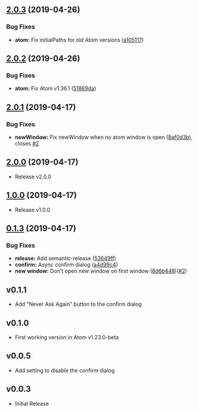 ## [2.0.3](https://github.com/UziTech/atom-open/compare/v2.0.2...v2.0.3) (2019-04-26)


### Bug Fixes

* **atom:** Fix initialPaths for old Atom versions ([a105117](https://github.com/UziTech/atom-open/commit/a105117))

## [2.0.2](https://github.com/UziTech/atom-open/compare/v2.0.1...v2.0.2) (2019-04-26)


### Bug Fixes

* **atom:** Fix Atom v1.36.1 ([51869da](https://github.com/UziTech/atom-open/commit/51869da))

## [2.0.1](https://github.com/UziTech/atom-open/compare/v2.0.0...v2.0.1) (2019-04-17)


### Bug Fixes

* **newWindow:** Fix newWindow when no atom window is open ([8af0d3b](https://github.com/UziTech/atom-open/commit/8af0d3b)), closes [#2](https://github.com/UziTech/atom-open/issues/2)

## [2.0.0](https://github.com/UziTech/atom-open/compare/v1.0.0...v2.0.0) (2019-04-17)

* Release v2.0.0

## [1.0.0](https://github.com/UziTech/atom-open/compare/v0.1.3...v1.0.0) (2019-04-17)

* Release v1.0.0

## [0.1.3](https://github.com/UziTech/atom-open/compare/v0.1.2...v0.1.3) (2019-04-17)


### Bug Fixes

* **release:** Add semantic-release ([53649ff](https://github.com/UziTech/atom-open/commit/53649ff))
* **confirm:** Async confirm dialog ([a4d99c4](https://github.com/UziTech/atom-open/commit/a4d99c4))
* **new window:** Don't open new window on first window ([8d6b448](https://github.com/UziTech/atom-open/commit/8d6b448))([#2](https://github.com/UziTech/atom-open/issues/2))


## v0.1.1

*   Add "Never Ask Again" button to the confirm dialog

## v0.1.0

*   First working version in Atom v1.23.0-beta

## v0.0.5

*   Add setting to disable the confirm dialog

## v0.0.3

*   Initial Release
